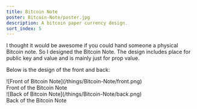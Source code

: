 ```yaml
---
title: Bitcoin Note
poster: Bitcoin-Note/poster.jpg
description: A bitcoin paper currency design.
sort_index: 5
---
```


I thought it would be awesome if you could hand someone a physical Bitcoin note. So I designed the Bitcoin Note.  The design includes place for public key and value and is mainly just for prop value.  

Below is the design of the front and back:


<div class='captioned-image'>
![Front of Bitcoin Note](/things/Bitcoin-Note/front.png)
<div class='caption'>Front of the Bitcoin Note</div>
</div>


<div class='captioned-image'>
![Back of Bitcoin Note](/things/Bitcoin-Note/back.png)
<div class='caption'>Back of the Bitcoin Note</div>
</div>
